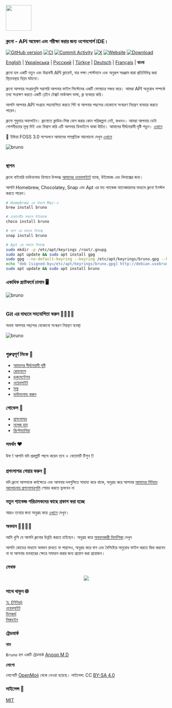 <br />
<img src="../../assets/images/logo-transparent.png" width="80"/>

### ব্রুনো - API অন্বেষণ এবং পরীক্ষা করার জন্য ওপেনসোর্স IDE।

[![GitHub version](https://badge.fury.io/gh/usebruno%2Fbruno.svg)](https://badge.fury.io/gh/usebruno%bruno)
[![CI](https://github.com/usebruno/bruno/actions/workflows/unit-tests.yml/badge.svg?branch=main)](https://github.com/usebruno/bruno/workflows/unit-tests.yml)
[![Commit Activity](https://img.shields.io/github/commit-activity/m/usebruno/bruno)](https://github.com/usebruno/bruno/pulse)
[![X](https://img.shields.io/twitter/follow/use_bruno?style=social&logo=x)](https://twitter.com/use_bruno)
[![Website](https://img.shields.io/badge/Website-Visit-blue)](https://www.usebruno.com)
[![Download](https://img.shields.io/badge/Download-Latest-brightgreen)](https://www.usebruno.com/downloads)

[English](../../readme.md) | [Українська](docs/readme/readme_ua.md) | [Русский](docs/readme/readme_ru.md) | [Türkçe](docs/readme/readme_tr.md) | [Deutsch](docs/readme/readme_de.md) | [Français](docs/readme/readme_fr.md) | **বাংলা**

ব্রুনো হল একটি নতুন এবং উদ্ভাবনী API ক্লায়েন্ট, যার লক্ষ্য পোস্টম্যান এবং অনুরূপ সরঞ্জাম দ্বারা প্রতিনিধিত্ব করা স্থিতাবস্থায় বিপ্লব ঘটানো।

ব্রুনো আপনার সংগ্রহগুলি সরাসরি আপনার ফাইল সিস্টেমের একটি ফোল্ডারে সঞ্চয় করে। আমরা API অনুরোধ সম্পর্কে তথ্য সংরক্ষণ করতে একটি প্লেইন টেক্সট মার্কআপ ভাষা, ব্রু ব্যবহার করি।

আপনি আপনার API সংগ্রহে সহযোগিতা করতে গিট বা আপনার পছন্দের যেকোনো সংস্করণ নিয়ন্ত্রণ ব্যবহার করতে পারেন।

ব্রুনো শুধুমাত্র অফলাইন। ব্রুনোতে ক্লাউড-সিঙ্ক যোগ করার কোন পরিকল্পনা নেই, কখনও। আমরা আপনার ডেটা গোপনীয়তার মূল্য দিই এবং বিশ্বাস করি এটি আপনার ডিভাইসে থাকা উচিত। আমাদের দীর্ঘমেয়াদী দৃষ্টি পড়ুন। [এখানে ](https://github.com/usebruno/bruno/discussions/269)

📢 ইন্ডিয়া FOSS 3.0 সম্মেলনে আমাদের সাম্প্রতিক আলোচনা দেখুন [এখানে](https://www.youtube.com/watch?v=7bSMFpbcPiY)

![bruno](/assets/images/landing-2.png) <br /><br />

### স্থাপন

ব্রুনো বাইনারি ডাউনলোড হিসাবে উপলব্ধ [আমাদের ওয়েবসাইটে](https://www.usebruno.com/downloads) ম্যাক, উইন্ডোজ এবং লিনাক্সের জন্য।

আপনি Homebrew, Chocolatey, Snap এবং Apt এর মত প্যাকেজ ম্যানেজারদের মাধ্যমে ব্রুনো ইনস্টল করতে পারেন।

```sh
# Homebrew এর মাধ্যমে Mac-এ
brew install bruno

# চকোলেটির মাধ্যমে উইন্ডোজে
choco install bruno

# স্ন্যাপ এর মাধ্যমে লিনাক্সে
snap install bruno

# Apt এর মাধ্যমে লিনাক্সে
sudo mkdir -p /etc/apt/keyrings /root/.gnupg
sudo apt update && sudo apt install gpg
sudo gpg --no-default-keyring --keyring /etc/apt/keyrings/bruno.gpg --keyserver keyserver.ubuntu.com --recv-keys 9FA6017ECABE0266
echo "deb [signed-by=/etc/apt/keyrings/bruno.gpg] http://debian.usebruno.com/ bruno stable" | sudo tee /etc/apt/sources.list.d/bruno.list
sudo apt update && sudo apt install bruno
```

### একাধিক প্ল্যাটফর্মে চালান 🖥️

![bruno](/assets/images/run-anywhere.png) <br /><br />

### Git এর মাধ্যমে সহযোগিতা করুন 👩‍💻🧑‍💻

অথবা আপনার পছন্দের যেকোনো সংস্করণ নিয়ন্ত্রণ ব্যবস্থা

![bruno](/assets/images/version-control.png) <br /><br />

### গুরুত্বপূর্ণ লিংক 📌

- [আমাদের দীর্ঘমেয়াদী দৃষ্টি](https://github.com/usebruno/bruno/discussions/269)
- [রোডম্যাপ](https://github.com/usebruno/bruno/discussions/384)
- [ডকুমেন্টেশন](https://docs.usebruno.com)
- [ওয়েবসাইট](https://www.usebruno.com)
- [মূল্য](https://www.usebruno.com/pricing)
- [ডাউনলোড করুন](https://www.usebruno.com/downloads)

### শোকেস 🎥

- [প্রশংসাপত্র](https://github.com/usebruno/bruno/discussions/343)
- [নলেজ হাব](https://github.com/usebruno/bruno/discussions/386)
- [স্ক্রিপ্টম্যানিয়া](https://github.com/usebruno/bruno/discussions/385)

### সমর্থন ❤️

উফ ! আপনি যদি প্রকল্পটি পছন্দ করেন তবে ⭐ বোতামটি টিপুন !!

### প্রশংসাপত্র শেয়ার করুন 📣

যদি ব্রুনো আপনাকে কর্মক্ষেত্রে এবং আপনার দলগুলিতে সাহায্য করে থাকে, অনুগ্রহ করে আপনার [আমাদের গিটহাব আলোচনায় প্রশংসাপত্রগুলি](https://github.com/usebruno/bruno/discussions/343) শেয়ার করতে ভুলবেন না

### নতুন প্যাকেজ পরিচালকদের কাছে প্রকাশ করা হচ্ছে

আরও তথ্যের জন্য অনুগ্রহ করে [এখানে](publishing.md) দেখুন।

### অবদান 👩‍💻🧑‍💻

আমি খুশি যে আপনি ব্রুনোর উন্নতি করতে চাইছেন। অনুগ্রহ করে [অবদানকারী নির্দেশিকা](contributing.md) দেখুন

আপনি কোডের মাধ্যমে অবদান রাখতে না পারলেও, অনুগ্রহ করে বাগ এবং বৈশিষ্ট্যের অনুরোধ ফাইল করতে দ্বিধা করবেন না যা আপনার ব্যবহারের ক্ষেত্রে সমাধান করার জন্য প্রয়োগ করা প্রয়োজন।

### লেখক

<div align="center">
    <a href="https://github.com/usebruno/bruno/graphs/contributors">
        <img src="https://contrib.rocks/image?repo=usebruno/bruno" />
    </a>
</div>

### সাথে থাকুন 🌐

[𝕏 (টুইটার)](https://twitter.com/use_bruno) <br />
[ওয়েবসাইট](https://www.usebruno.com) <br />
[ডিসকর্ড](https://discord.com/invite/KgcZUncpjq) <br />
[লিঙ্কডইন](https://www.linkedin.com/company/usebruno)

### ট্রেডমার্ক

**নাম**

`Bruno` হল একটি ট্রেডমার্ক [Anoop M D](https://www.helloanoop.com/)

**লোগো**

লোগোটি [OpenMoji](https://openmoji.org/library/emoji-1F436/) থেকে নেওয়া হয়েছে। লাইসেন্স: CC [BY-SA 4.0](https://creativecommons.org/licenses/by-sa/4.0/)

### লাইসেন্স 📄

[MIT](license.md)
